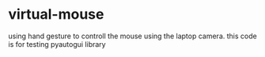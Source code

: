 # virtual-mouse
using hand gesture to controll the mouse using the laptop camera. this code is for testing pyautogui library
